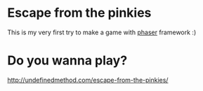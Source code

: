 # Escape from the pinkies

This is my very first try to make a game with [phaser](http://phaser.io/) framework :)

# Do you wanna play?

http://undefinedmethod.com/escape-from-the-pinkies/
